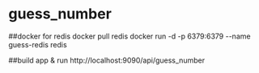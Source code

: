 # guess_number
##docker for redis
docker pull redis
docker run -d -p 6379:6379 --name guess-redis redis

##build app & run
http://localhost:9090/api/guess_number
